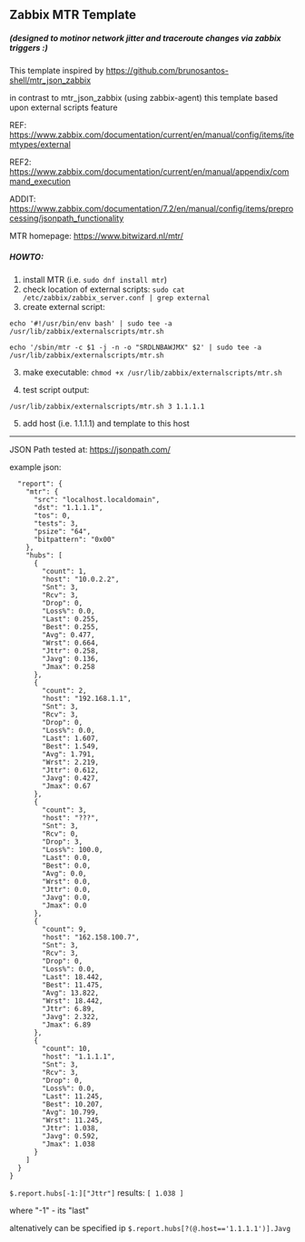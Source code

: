 ## Zabbix MTR Template

##### (designed to motinor network jitter and traceroute changes via zabbix triggers :)

This template inspired by https://github.com/brunosantos-shell/mtr_json_zabbix

in contrast to mtr_json_zabbix (using zabbix-agent)
this template based upon external scripts feature

REF: https://www.zabbix.com/documentation/current/en/manual/config/items/itemtypes/external


REF2: https://www.zabbix.com/documentation/current/en/manual/appendix/command_execution


ADDIT: https://www.zabbix.com/documentation/7.2/en/manual/config/items/preprocessing/jsonpath_functionality

MTR homepage: https://www.bitwizard.nl/mtr/


##### HOWTO:
1. install MTR (i.e. ```sudo dnf install mtr```)
2. check location of external scripts: ``` sudo cat /etc/zabbix/zabbix_server.conf | grep external ```
3. create external script:


```echo '#!/usr/bin/env bash' | sudo tee -a /usr/lib/zabbix/externalscripts/mtr.sh```


```echo '/sbin/mtr -c $1 -j -n -o "SRDLNBAWJMX" $2' | sudo tee -a /usr/lib/zabbix/externalscripts/mtr.sh ```


3. make executable: ```chmod +x /usr/lib/zabbix/externalscripts/mtr.sh```


4. test script output:

```/usr/lib/zabbix/externalscripts/mtr.sh 3 1.1.1.1```

5. add host (i.e. 1.1.1.1) and template to this host



---

JSON Path tested at: https://jsonpath.com/


example json:
```{
  "report": {
    "mtr": {
      "src": "localhost.localdomain",
      "dst": "1.1.1.1",
      "tos": 0,
      "tests": 3,
      "psize": "64",
      "bitpattern": "0x00"
    },
    "hubs": [
      {
        "count": 1,
        "host": "10.0.2.2",
        "Snt": 3,
        "Rcv": 3,
        "Drop": 0,
        "Loss%": 0.0,
        "Last": 0.255,
        "Best": 0.255,
        "Avg": 0.477,
        "Wrst": 0.664,
        "Jttr": 0.258,
        "Javg": 0.136,
        "Jmax": 0.258
      },
      {
        "count": 2,
        "host": "192.168.1.1",
        "Snt": 3,
        "Rcv": 3,
        "Drop": 0,
        "Loss%": 0.0,
        "Last": 1.607,
        "Best": 1.549,
        "Avg": 1.791,
        "Wrst": 2.219,
        "Jttr": 0.612,
        "Javg": 0.427,
        "Jmax": 0.67
      },
      {
        "count": 3,
        "host": "???",
        "Snt": 3,
        "Rcv": 0,
        "Drop": 3,
        "Loss%": 100.0,
        "Last": 0.0,
        "Best": 0.0,
        "Avg": 0.0,
        "Wrst": 0.0,
        "Jttr": 0.0,
        "Javg": 0.0,
        "Jmax": 0.0
      },
      {
        "count": 9,
        "host": "162.158.100.7",
        "Snt": 3,
        "Rcv": 3,
        "Drop": 0,
        "Loss%": 0.0,
        "Last": 18.442,
        "Best": 11.475,
        "Avg": 13.822,
        "Wrst": 18.442,
        "Jttr": 6.89,
        "Javg": 2.322,
        "Jmax": 6.89
      },
      {
        "count": 10,
        "host": "1.1.1.1",
        "Snt": 3,
        "Rcv": 3,
        "Drop": 0,
        "Loss%": 0.0,
        "Last": 11.245,
        "Best": 10.207,
        "Avg": 10.799,
        "Wrst": 11.245,
        "Jttr": 1.038,
        "Javg": 0.592,
        "Jmax": 1.038
      }
    ]
  }
}
```

```$.report.hubs[-1:]["Jttr"]``` results: ```[ 1.038 ]```

where "-1" - its "last"


altenatively can be specified ip ```$.report.hubs[?(@.host=='1.1.1.1')].Javg ```
